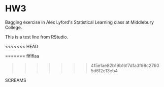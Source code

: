 # HW3
Bagging exercise in Alex Lyford's Statistical Learning class at Middlebury College. 

This is a test line from RStudio.

<<<<<<< HEAD

=======
flflflaa
>>>>>>> 4f5e1ae82b19b16f7d1a3f98c27605d6f2c13eb4

SCREAMS